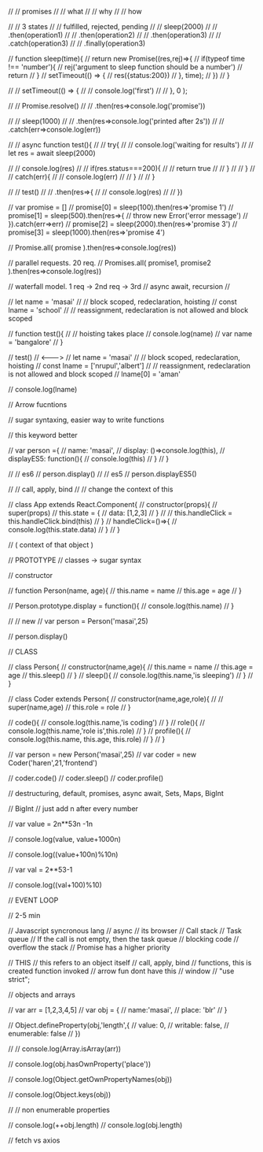 // // promises
// // what
// // why
// // how

// // 3 states
// // fulfilled, rejected, pending
// // sleep(2000)
// // .then(operation1)
// // .then(operation2)
// // .then(operation3)
// // .catch(operation3)
// // .finally(operation3)

// function sleep(time){
//     return new Promise((res,rej)=>{
//         if(typeof time !== 'number'){
//             rej('argument to sleep function should be a number')
//             return
//         }
//         setTimeout(() => {
//             res({status:200})
//         }, time);
//     })
// }

// // setTimeout(() => {
// //     console.log('first')
// // }, 0    );

// // Promise.resolve()
// // .then(res=>console.log('promise'))

// // sleep(1000)
// // .then(res=>console.log('printed after 2s'))
// // .catch(err=>console.log(err))

// // async function test(){
// //     try{
// //         console.log('waiting for results')
// //         let res = await sleep(2000)
    
// //         console.log(res)
// //         if(res.status===200){
// //             return true
// //         }
// //     }
// //     catch(err){
// //         console.log(err)
// //     }
// // }

// // test()
// // .then(res=>{
// //     console.log(res)
// // })

// var promise = []
// promise[0] = sleep(100).then(res=>'promise 1')
// promise[1] = sleep(500).then(res=>{
//     throw new Error('error message')
// }).catch(err=>err)
// promise[2] = sleep(2000).then(res=>'promise 3')
// promise[3] = sleep(1000).then(res=>'promise 4')

// Promise.all( promise ).then(res=>console.log(res))


// parallel requests. 20 req. 
// Promises.all( promise1, promise2 ).then(res=>console.log(res))


// waterfall model. 1 req -> 2nd req -> 3rd
// async await, recursion 
// 

// let name = 'masai'
// // block scoped, redeclaration, hoisting
// const lname = 'school'
// // reassignment, redeclaration is not allowed and block scoped

// function test(){
//     // hoisting takes place
//     console.log(name)
//     var name = 'bangalore'
// }

// test()
// <--->
// let name = 'masai'
// // block scoped, redeclaration, hoisting
// const lname = ['nrupul','albert']
// // reassignment, redeclaration is not allowed and block scoped
// lname[0] = 'aman'

// console.log(lname)

// Arrow fucntions

// sugar syntaxing, easier way to write functions

// this keyword better


// var person ={
//     name: 'masai',
//     display: ()=>console.log(this),
//     displayES5: function(){
//         console.log(this)
//     }
// }

// // es6
// person.display()
// // es5
// person.displayES5()



// // call, apply, bind
// // change the context of this


// class App extends React.Component{
//     constructor(props){
//         super(props)
//         this.state = {
//             data: [1,2,3]
//         }
//         // this.handleClick = this.handleClick.bind(this)
//     }
//     handleClick=()=>{
//         console.log(this.state.data)
//     }
// }

// ( context of that object )

// PROTOTYPE
// classes -> sugar syntax

// constructor

// function Person(name, age){
//     this.name = name
//     this.age = age
// }

// Person.prototype.display = function(){
//     console.log(this.name)
// }


// // new
// var person = Person('masai',25)


// person.display()

// CLASS

// class Person{
//     constructor(name,age){
//         this.name = name
//         this.age = age
//         this.sleep()
//     }
//     sleep(){
//         console.log(this.name,'is sleeping')
//     }
// }

// class Coder extends Person{
//     constructor(name,age,role){
//         // super(name,age)
//         this.role = role
//     }

//     code(){
//         console.log(this.name,'is coding')
//     }
//     role(){
//         console.log(this.name,'role is',this.role)
//     }
//     profile(){
//         console.log(this.name, this.age, this.role)
//     }
// }


// var person = new Person('masai',25)
// var coder = new Coder('haren',21,'frontend')

// coder.code()
// coder.sleep()
// coder.profile()

// destructuring, default, promises, async await, Sets, Maps, BigInt 

// BigInt
// just add n after every number

// var value = 2n**53n -1n

// console.log(value, value+1000n)

// console.log((value+100n)%10n)

// var val = 2**53-1

// console.log((val+100)%10)

// EVENT LOOP

// 2-5 min

// Javascript syncronous lang
// async
// its browser
// Call stack 
// Task queue 
// If the call is not empty, then the task queue 
// blocking code
// overflow the stack
// Promise has a higher priority

// THIS
// this refers to an object itself
// call, apply, bind
// functions, this is created function invoked
// arrow fun dont have this
// window
// "use strict";

// objects and arrays

// var arr  = [1,2,3,4,5]
// var obj = {
//     name:'masai',
//     place: 'blr'
// }

// Object.defineProperty(obj,'length',{
//     value: 0,
//     writable: false,
//     enumerable: false
// })

// // console.log(Array.isArray(arr))

// console.log(obj.hasOwnProperty('place'))

// console.log(Object.getOwnPropertyNames(obj))

// console.log(Object.keys(obj))

// // non enumerable properties

// console.log(++obj.length)
// console.log(obj.length)

// fetch vs axios